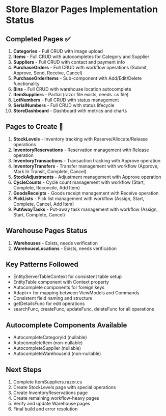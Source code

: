# Store Blazor Pages Implementation Status

## Completed Pages ✅
1. **Categories** - Full CRUD with image upload
2. **Items** - Full CRUD with autocompletes for Category and Supplier
3. **Suppliers** - Full CRUD with contact and payment info
4. **PurchaseOrders** - Full CRUD with workflow operations (Submit, Approve, Send, Receive, Cancel)
5. **PurchaseOrderItems** - Sub-component with Add/Edit/Delete functionality
6. **Bins** - Full CRUD with warehouse location autocomplete
7. **ItemSuppliers** - Partial (razor file exists, needs .cs file)
8. **LotNumbers** - Full CRUD with status management
9. **SerialNumbers** - Full CRUD with status lifecycle
10. **StoreDashboard** - Dashboard with metrics and charts

## Pages to Create 📝
1. **StockLevels** - Inventory tracking with Reserve/Allocate/Release operations
2. **InventoryReservations** - Reservation management with Release operation
3. **InventoryTransactions** - Transaction tracking with Approve operation
4. **InventoryTransfers** - Transfer management with workflow (Approve, Mark In Transit, Complete, Cancel)
5. **StockAdjustments** - Adjustment management with Approve operation
6. **CycleCounts** - Cycle count management with workflow (Start, Complete, Reconcile, Add Item)
7. **GoodsReceipts** - Goods receipt management with Receive operation
8. **PickLists** - Pick list management with workflow (Assign, Start, Complete, Cancel, Add Item)
9. **PutAwayTasks** - Put-away task management with workflow (Assign, Start, Complete, Cancel)

## Warehouse Pages Status
1. **Warehouses** - Exists, needs verification
2. **WarehouseLocations** - Exists, needs verification

## Key Patterns Followed
- EntityServerTableContext for consistent table setup
- EntityTable component with Context property
- Autocomplete components for foreign keys
- Adapt<> for mapping between ViewModels and Commands
- Consistent field naming and structure
- getDetailsFunc for edit operations
- searchFunc, createFunc, updateFunc, deleteFunc for all operations

## Autocomplete Components Available
- AutocompleteCategoryId (nullable)
- AutocompleteItem (non-nullable)
- AutocompleteSupplier (nullable)
- AutocompleteWarehouseId (non-nullable)

## Next Steps
1. Complete ItemSuppliers.razor.cs
2. Create StockLevels page with special operations
3. Create InventoryReservations page
4. Create remaining workflow-heavy pages
5. Verify and update Warehouse pages
6. Final build and error resolution
